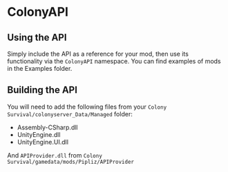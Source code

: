 # ColonyAPI

## Using the API

Simply include the API as a reference for your mod, then use its functionality via the `ColonyAPI` namespace. You can find examples of mods in the Examples folder.

## Building the API

You will need to add the following files from your `Colony Survival/colonyserver_Data/Managed` folder:

- Assembly-CSharp.dll
- UnityEngine.dll
- UnityEngine.UI.dll

And `APIProvider.dll` from `Colony Survival/gamedata/mods/Pipliz/APIProvider`
